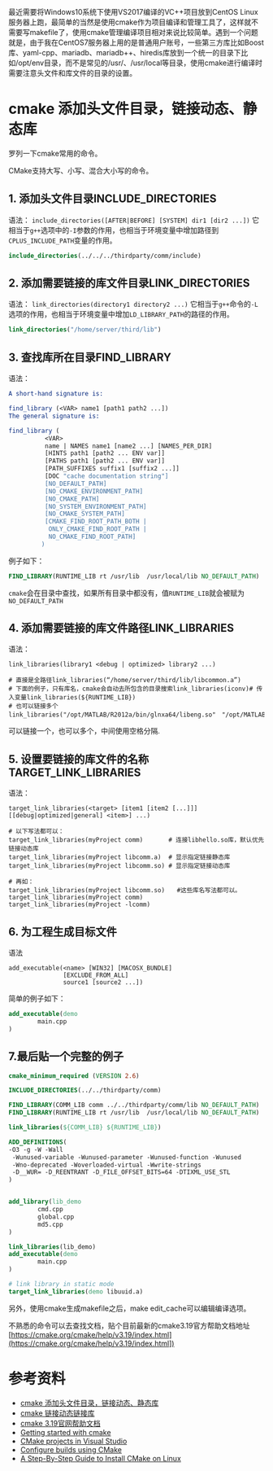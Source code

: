 最近需要将Windows10系统下使用VS2017编译的VC++项目放到CentOS Linux服务器上跑，最简单的当然是使用cmake作为项目编译和管理工具了，这样就不需要写makefile了，使用cmake管理编译项目相对来说比较简单。遇到一个问题就是，由于我在CentOS7服务器上用的是普通用户账号，一些第三方库比如Boost库、yaml-cpp、mariadb、mariadb++、hiredis库放到一个统一的目录下比如/opt/env目录，而不是常见的/usr/、/usr/local等目录，使用cmake进行编译时需要注意头文件和库文件的目录的设置。

# cmake 添加头文件目录，链接动态、静态库
罗列一下cmake常用的命令。

CMake支持大写、小写、混合大小写的命令。

## 1. 添加头文件目录INCLUDE_DIRECTORIES

语法：
`include_directories([AFTER|BEFORE] [SYSTEM] dir1 [dir2 ...])`
它相当于`g++`选项中的`-I`参数的作用，也相当于环境变量中增加路径到`CPLUS_INCLUDE_PATH`变量的作用。
```cmake
include_directories(../../../thirdparty/comm/include)
```

## 2. 添加需要链接的库文件目录LINK_DIRECTORIES

语法：
`link_directories(directory1 directory2 ...)`
它相当于`g++`命令的`-L`选项的作用，也相当于环境变量中增加`LD_LIBRARY_PATH`的路径的作用。
```cmake
link_directories("/home/server/third/lib")
```

## 3. 查找库所在目录FIND_LIBRARY

语法：
```cmake
A short-hand signature is:

find_library (<VAR> name1 [path1 path2 ...])
The general signature is:

find_library (
          <VAR>
          name | NAMES name1 [name2 ...] [NAMES_PER_DIR]
          [HINTS path1 [path2 ... ENV var]]
          [PATHS path1 [path2 ... ENV var]]
          [PATH_SUFFIXES suffix1 [suffix2 ...]]
          [DOC "cache documentation string"]
          [NO_DEFAULT_PATH]
          [NO_CMAKE_ENVIRONMENT_PATH]
          [NO_CMAKE_PATH]
          [NO_SYSTEM_ENVIRONMENT_PATH]
          [NO_CMAKE_SYSTEM_PATH]
          [CMAKE_FIND_ROOT_PATH_BOTH |
           ONLY_CMAKE_FIND_ROOT_PATH |
           NO_CMAKE_FIND_ROOT_PATH]
         )
```

例子如下：
```cmake
FIND_LIBRARY(RUNTIME_LIB rt /usr/lib  /usr/local/lib NO_DEFAULT_PATH)
```
`cmake`会在目录中查找，如果所有目录中都没有，值`RUNTIME_LIB`就会被赋为`NO_DEFAULT_PATH`

## 4. 添加需要链接的库文件路径LINK_LIBRARIES

语法：

`link_libraries(library1 <debug | optimized> library2 ...)`

```
# 直接是全路径link_libraries(“/home/server/third/lib/libcommon.a”)
# 下面的例子，只有库名，cmake会自动去所包含的目录搜索link_libraries(iconv)# 传入变量link_libraries(${RUNTIME_LIB})
# 也可以链接多个link_libraries("/opt/MATLAB/R2012a/bin/glnxa64/libeng.so"　"/opt/MATLAB/R2012a/bin/glnxa64/libmx.so")
```

可以链接一个，也可以多个，中间使用空格分隔.

## 5. 设置要链接的库文件的名称TARGET_LINK_LIBRARIES 

语法：

`target_link_libraries(<target> [item1 [item2 [...]]]
                      [[debug|optimized|general] <item>] ...)`

```
# 以下写法都可以： 
target_link_libraries(myProject comm)       # 连接libhello.so库，默认优先链接动态库
target_link_libraries(myProject libcomm.a)  # 显示指定链接静态库
target_link_libraries(myProject libcomm.so) # 显示指定链接动态库

# 再如：
target_link_libraries(myProject libcomm.so)　　#这些库名写法都可以。
target_link_libraries(myProject comm)
target_link_libraries(myProject -lcomm)   
```

## 6. 为工程生成目标文件
语法
```
add_executable(<name> [WIN32] [MACOSX_BUNDLE]
               [EXCLUDE_FROM_ALL]
               source1 [source2 ...])
```

简单的例子如下：
```cmake
add_executable(demo
        main.cpp
)
```

## 7.最后贴一个完整的例子
```cmake
cmake_minimum_required (VERSION 2.6)

INCLUDE_DIRECTORIES(../../thirdparty/comm)

FIND_LIBRARY(COMM_LIB comm ../../thirdparty/comm/lib NO_DEFAULT_PATH)
FIND_LIBRARY(RUNTIME_LIB rt /usr/lib  /usr/local/lib NO_DEFAULT_PATH)

link_libraries(${COMM_LIB} ${RUNTIME_LIB})

ADD_DEFINITIONS(
-O3 -g -W -Wall
 -Wunused-variable -Wunused-parameter -Wunused-function -Wunused
 -Wno-deprecated -Woverloaded-virtual -Wwrite-strings
 -D__WUR= -D_REENTRANT -D_FILE_OFFSET_BITS=64 -DTIXML_USE_STL
)


add_library(lib_demo
        cmd.cpp
        global.cpp
        md5.cpp
)

link_libraries(lib_demo)
add_executable(demo
        main.cpp
)

# link library in static mode
target_link_libraries(demo libuuid.a)
```

另外，使用cmake生成makefile之后，make edit_cache可以编辑编译选项。

不熟悉的命令可以去查找文档，贴个目前最新的cmake3.19官方帮助文档地址
[https://cmake.org/cmake/help/v3.19/index.html](https://cmake.org/cmake/help/v3.19/index.html])


# 参考资料
- [cmake 添加头文件目录，链接动态、静态库](https://www.cnblogs.com/binbinjx/p/5626916.html)
- [cmake 链接动态链接库](https://blog.csdn.net/mtt_sky/article/details/43018859)
- [cmake 3.19官网帮助文档](https://cmake.org/cmake/help/v3.19/)
- [Getting started with cmake](https://riptutorial.com/cmake)
- [CMake projects in Visual Studio](https://docs.microsoft.com/en-us/cpp/build/cmake-projects-in-visual-studio?view=msvc-160)
- [Configure builds using CMake](https://docs.microsoft.com/en-us/azure-sphere/app-development/using-cmake-functions)
- [A Step-By-Step Guide to Install CMake on Linux](https://www.linuxfordevices.com/tutorials/install-cmake-on-linux)
